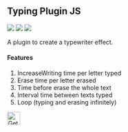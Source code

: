 <h2>Typing Plugin JS</h2>

<p>
  <img src="https://img.shields.io/badge/HTML5-E34F26?style=for-the-badge&logo=html5&logoColor=white"/>
  <img src="https://img.shields.io/badge/CSS3-1572B6?style=for-the-badge&logo=css3&logoColor=white"/>
  <img src="https://img.shields.io/badge/JavaScript-F7DF1E?style=for-the-badge&logo=javascript&logoColor=black"/>
</p>

<p>A plugin to create a typewriter effect.</p>

<h4>Features</h4>

<ol>
 <li>IncreaseWriting time per letter typed</li>
 <li>Erase time per letter erased</li>
 <li>Time before erase the whole text</li>
 <li>Interval time between texts typed</li>
 <li>Loop (typing and erasing infinitely)</li>
</ol>

<a href="https://typingjs.vercel.app/">
  <img src="https://img.shields.io/badge/Get%20started-blue" alt="Get started" height="30">
</a>
